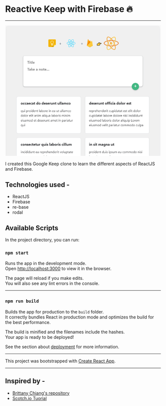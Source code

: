 # Reactive Keep with Firebase 🔥 
---

![Screenshot](/screenshots/screenshot.png)

I created this Google Keep clone to learn the different aspects of ReactJS and Firebase. 

## Technologies used -
- ReactJS
- Firebase
- re-base
- rodal


## Available Scripts

In the project directory, you can run:

### `npm start`

Runs the app in the development mode.<br>
Open [http://localhost:3000](http://localhost:3000) to view it in the browser.

The page will reload if you make edits.<br>
You will also see any lint errors in the console.

---

### `npm run build`

Builds the app for production to the `build` folder.<br>
It correctly bundles React in production mode and optimizes the build for the best performance.

The build is minified and the filenames include the hashes.<br>
Your app is ready to be deployed!

See the section about [deployment](https://facebook.github.io/create-react-app/docs/deployment) for more information.

---


This project was bootstrapped with [Create React App](https://github.com/facebook/create-react-app).

---

## Inspired by - 
- [Brittany Chiang's repository](https://github.com/bchiang7/google-keep-vue-firebase)
- [Scotch.io Tuorial ](https://scotch.io/tutorials/building-a-google-keep-clone-with-vue-and-firebase-pt-1)